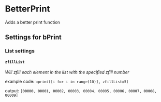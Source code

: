 # BetterPrint
Adds a better print function

## Settings for bPrint

### List settings

#### ```zfillList```

_Will zfill each element in the list with the specified zfill number_

example code: ```bprint([i for i in range(10)], zfillList=5)```

output: ```[00000, 00001, 00002, 00003, 00004, 00005, 00006, 00007, 00008, 00009]```
